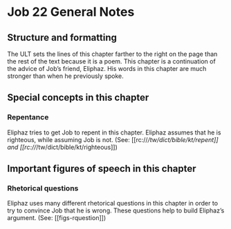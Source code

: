 # Job 22 General Notes
## Structure and formatting

The ULT sets the lines of this chapter farther to the right on the page than the rest of the text because it is a poem. This chapter is a continuation of the advice of Job’s friend, Eliphaz. His words in this chapter are much stronger than when he previously spoke.

## Special concepts in this chapter

### Repentance
Eliphaz tries to get Job to repent in this chapter. Eliphaz assumes that he is righteous, while assuming Job is not. (See: [[rc://*/tw/dict/bible/kt/repent]] and [[rc://*/tw/dict/bible/kt/righteous]])

## Important figures of speech in this chapter

### Rhetorical questions
Eliphaz uses many different rhetorical questions in this chapter in order to try to convince Job that he is wrong. These questions help to build Eliphaz’s argument. (See: [[figs-rquestion]])